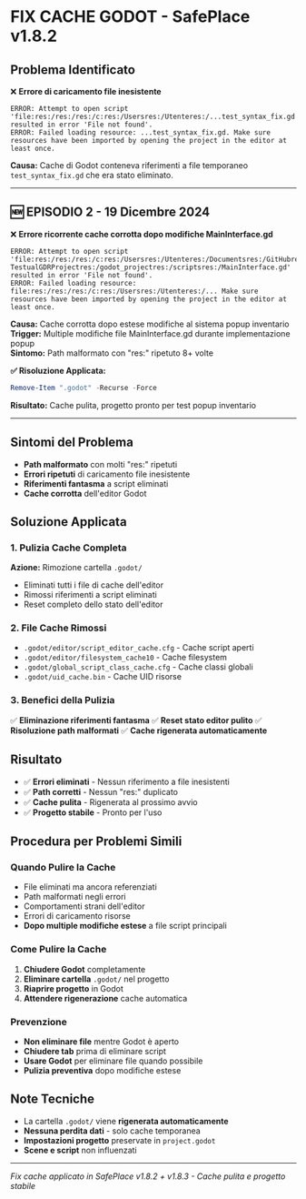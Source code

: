 # FIX CACHE GODOT - SafePlace v1.8.2

## Problema Identificato
❌ **Errore di caricamento file inesistente**
```
ERROR: Attempt to open script 'file:res:/res:/res:/c:res:/Usersres:/Utenteres:/...test_syntax_fix.gd' resulted in error 'File not found'.
ERROR: Failed loading resource: ...test_syntax_fix.gd. Make sure resources have been imported by opening the project in the editor at least once.
```

**Causa:** Cache di Godot conteneva riferimenti a file temporaneo `test_syntax_fix.gd` che era stato eliminato.

---

## 🆕 **EPISODIO 2 - 19 Dicembre 2024**
❌ **Errore ricorrente cache corrotta dopo modifiche MainInterface.gd**
```
ERROR: Attempt to open script 'file:res:/res:/res:/c:res:/Usersres:/Utenteres:/Documentsres:/GitHubres:/SafePlace_80s-TestualGDRProjectres:/godot_projectres:/scriptsres:/MainInterface.gd' resulted in error 'File not found'.
ERROR: Failed loading resource: file:res:/res:/res:/c:res:/Usersres:/Utenteres:/... Make sure resources have been imported by opening the project in the editor at least once.
```

**Causa:** Cache corrotta dopo estese modifiche al sistema popup inventario  
**Trigger:** Multiple modifiche file MainInterface.gd durante implementazione popup  
**Sintomo:** Path malformato con "res:" ripetuto 8+ volte  

**✅ Risoluzione Applicata:**
```powershell
Remove-Item ".godot" -Recurse -Force
```
**Risultato:** Cache pulita, progetto pronto per test popup inventario

---

## Sintomi del Problema
- **Path malformato** con molti "res:" ripetuti
- **Errori ripetuti** di caricamento file inesistente
- **Riferimenti fantasma** a script eliminati
- **Cache corrotta** dell'editor Godot

## Soluzione Applicata

### 1. Pulizia Cache Completa
**Azione:** Rimozione cartella `.godot/`
- Eliminati tutti i file di cache dell'editor
- Rimossi riferimenti a script eliminati
- Reset completo dello stato dell'editor

### 2. File Cache Rimossi
- `.godot/editor/script_editor_cache.cfg` - Cache script aperti
- `.godot/editor/filesystem_cache10` - Cache filesystem
- `.godot/global_script_class_cache.cfg` - Cache classi globali
- `.godot/uid_cache.bin` - Cache UID risorse

### 3. Benefici della Pulizia
✅ **Eliminazione riferimenti fantasma**
✅ **Reset stato editor pulito**
✅ **Risoluzione path malformati**
✅ **Cache rigenerata automaticamente**

## Risultato
- ✅ **Errori eliminati** - Nessun riferimento a file inesistenti
- ✅ **Path corretti** - Nessun "res:" duplicato
- ✅ **Cache pulita** - Rigenerata al prossimo avvio
- ✅ **Progetto stabile** - Pronto per l'uso

## Procedura per Problemi Simili

### Quando Pulire la Cache
- File eliminati ma ancora referenziati
- Path malformati negli errori
- Comportamenti strani dell'editor
- Errori di caricamento risorse
- **Dopo multiple modifiche estese** a file script principali

### Come Pulire la Cache
1. **Chiudere Godot** completamente
2. **Eliminare cartella** `.godot/` nel progetto
3. **Riaprire progetto** in Godot
4. **Attendere rigenerazione** cache automatica

### Prevenzione
- **Non eliminare file** mentre Godot è aperto
- **Chiudere tab** prima di eliminare script
- **Usare Godot** per eliminare file quando possibile
- **Pulizia preventiva** dopo modifiche estese

## Note Tecniche
- La cartella `.godot/` viene **rigenerata automaticamente**
- **Nessuna perdita dati** - solo cache temporanea
- **Impostazioni progetto** preservate in `project.godot`
- **Scene e script** non influenzati

---
*Fix cache applicato in SafePlace v1.8.2 + v1.8.3 - Cache pulita e progetto stabile* 